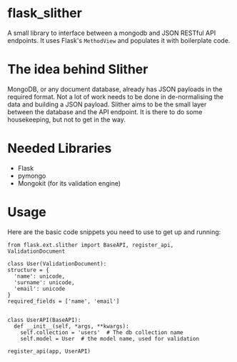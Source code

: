 flask_slither
=============

A small library to interface between a mongodb and JSON RESTful API endpoints.
It uses Flask's `MethodView` and populates it with boilerplate code.

The idea behind Slither
=======================
MongoDB, or any document database, already has JSON payloads in the required
format. Not a lot of work needs to be done in de-normalising the data and 
building a JSON payload. Slither aims to be the small layer between the 
database and the API endpoint. It is there to do some housekeeping, but not to
get in the way.

Needed Libraries
================
 * Flask
 * pymongo
 * Mongokit (for its validation engine)

Usage
=====
Here are the basic code snippets you need to use to get up and running:

    from flask.ext.slither import BaseAPI, register_api, ValidationDocument

    class User(ValidationDocument):
    structure = {
      'name': unicode,
      'surname': unicode,
      'email': unicode
    }
    required_fields = ['name', 'email']


    class UserAPI(BaseAPI):
      def __init__(self, *args, **kwargs):
        self.collection = 'users'  # The db collection name
        self.model = User  # the model name, used for validation

    register_api(app, UserAPI)
